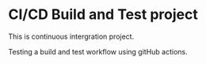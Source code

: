 # CI/CD Build and Test project

This is continuous intergration project.

Testing a build and test workflow using gitHub actions.
